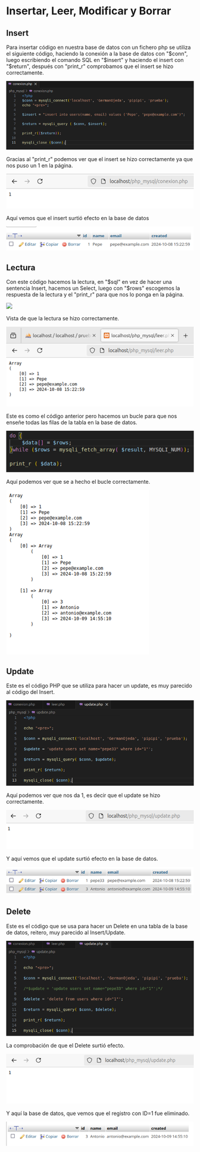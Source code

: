 # Insertar, Leer, Modificar y Borrar


## Insert

Para insertar código en nuestra base de datos con un fichero php se utiliza el siguiente código, haciendo la conexión a la base de datos con "$conn", luego escribiendo el comando SQL en "$insert" y haciendo el insert con "$return", después con "print_r" comprobamos que el insert se hizo correctamente.

![](./insertar_code.png)


Gracias al "print_r" podemos ver que el insert se hizo correctamente ya que nos puso un 1 en la página.

![](./insertar_respuesta.png)


Aquí vemos que el insert surtió efecto en la base de datos

![](./insertar_comprobacion.png)

## Lectura

Con este código hacemos la lectura, en "$sql" en vez de hacer una sentencia Insert, hacemos un Select, luego con "$rows" escogemos la respuesta de la lectura y el "print_r" para que nos lo ponga en la página.

![](/leer_code.png)


Vista de que la lectura se hizo correctamente.

![](./leer_respuesta.png)


Este es como el código anterior pero hacemos un bucle para que nos enseñe todas las filas de la tabla en la base de datos.

![](./leer_bucle.png)


Aquí podemos ver que se a hecho el bucle correctamente.

![](./leer_bucle_respuesta.png)


## Update

Este es el código PHP que se utiliza para hacer un update, es muy parecido al código del Insert.

![](./update_code.png)


Aquí podemos ver que nos da 1, es decir que el update se hizo correctamente.

![](./update_respuesta.png)


Y aquí vemos que el update surtió efecto en la base de datos.

![](./update_comprobacion.png)


## Delete

Este es el código que se usa para hacer un Delete en una tabla de la base de datos, reitero, muy parecido al Insert/Update.

![](./delete_code.png)


La comprobación de que el Delete surtió efecto.

![](./delete_respuesta.png)


Y aquí la base de datos, que vemos que el registro con ID=1 fue eliminado.

![](./delete_comprobacion.png)
